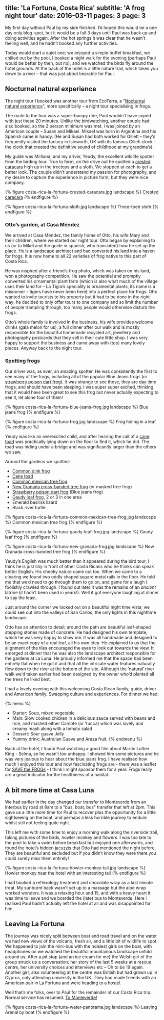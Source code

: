 title: 'La Fortuna, Costa Rica'
subtitle: 'A frog night tour'
date: 2016-03-11
pages: 3
page: 3
---

My first day without Paul by my side finished. I’d hoped this would be a one day only blog-spot, but it would be a full 3 days until Paul was back up and doing activities again. After the hot springs it was clear that he wasn’t feeling well, and he hadn’t booked any further activities.

Today would start a quiet one; we enjoyed a simple buffet breakfast, we chilled out by the pool, I booked a night walk for the evening (perhaps Paul would be better by then, but no), and we watched the birds fly around the hotel grounds. At the back of the hotel is a little nature trail, which takes you down to a river – that was just about bearable for Paul.

## Nocturnal natural experience

The night tour I booked was another tour from EcoTerra, a "[Nocturnal natural experience](http://www.ecoterracostarica.com/tours-costa-rica/details/88052/nocturnal-natural-experience/)", more specifically – a night tour specialising in frogs.

The route to the tour was a super-bumpy ride, Paul wouldn’t have coped with just these 20 minutes. Unlike the birdwatching, another couple had also booked, so the 2 person minimum was met. I was joined by an American couple – Susan and Mikael. Mikael was born in Argentina and his Spanish came in handy. (He and Susan had both worked for Gillett – they’d frequently visited the factory in Isleworth, UK with its famous Gillett clock – the clock that created the definitive sound of childhood at my grandma’s).

My guide was Mirliana, and my driver, Yeudy, the excellent wildlife spotter from the birding tour. True to form, on the drive out he spotted a [crested caracara](https://en.wikipedia.org/wiki/Northern_crested_caracara) high up in the treetops and a sloth. We stopped at each to get a better look. The couple didn't understand my passion for photography, and my desire to capture the experience in picture form, but they were nice company.

{% figure costa-rica-la-fortuna-crested-caracara.jpg landscape %}
[Crested caracara](https://en.wikipedia.org/wiki/Northern_crested_caracara)
{% endfigure %}

{% figure costa-rica-la-fortuna-sloth.jpg landscape %}
Three-toed sloth
{% endfigure %}

### Otto’s garden, at Casa Méndez

We arrived at Casa Méndez, the family home of Otto, his wife Mary and their children, where we started our night tour. Otto began by explaining to us (or to Mikel and the guide in spanish, who translated) how he set up the place. He is a landscape architect and had converted his land into a haven for frogs. It is now home to all 22 varieties of frog native to this part of Costa Rica.

He was inspired after a friend’s frog photo, which was taken on his land, won a photography competition. He saw the potential and promptly converted his ornamental plant farm (which is also what much of the village uses their land for – La Tigra’s speciality is ornamental plants, its name is a misnomer – tigers have never been here) into a perfect place for frogs. Otto wanted to invite tourists to his property but it had to be done in the right way; he decided to only offer tours to one company and so limit the number of people trampling through, too many people would otherwise disturb the frogs.

Otto’s whole family is involved in the business, his wife provides welcome drinks (gala melon for us), a full dinner after our walk and is mostly responsible for the beautiful homemade recycled art, jewellery and photography postcards that they sell in their cute little shop. I was very happy to support the business and came away with (too) many lovely pieces. Anyway back to the night tour.

### Spotting frogs

Our driver was, as ever, an amazing spotter. He was consistently the first to see many of the frogs, including all of the popular Blue Jeans frogs (or [strawberry poison dart frog](https://en.wikipedia.org/wiki/Strawberry_poison-dart_frog)). It was strange to see these, they are day time frogs, and should have been sleeping. I was super super excited, thinking that it would have been great to see this frog but never actually expecting to see it, let alone four of them!

{% figure costa-rica-la-fortuna-blue-jeans-frog.jpg landscape %}
Blue jeans frog
{% endfigure %}

{% figure costa-rica-la-fortuna-frog.jpg landscape %}
Frog hiding in a leaf
{% endfigure %}

Yeudy was like an overexcited child, and after hearing the call of a [cane toad](https://en.wikipedia.org/wiki/Cane_toad) was practically lying down on the floor to find it, which he did. The toad was hiding under a bridge and was significantly larger than the others we saw.

Around the gardens we spotted:

* [Common dink frog](https://en.wikipedia.org/wiki/Diasporus_diastema)
* [Cane toad](https://en.wikipedia.org/wiki/Cane_toad)
* [Common mexican tree frog](https://en.wikipedia.org/wiki/Common_Mexican_tree_frog)
* [New Granada cross-banded tree frog](https://en.wikipedia.org/wiki/New_Granada_cross-banded_tree_frog) (or masked tree frog)
* [Strawberry poison dart frog](https://en.wikipedia.org/wiki/Strawberry_poison-dart_frog) (Blue jeans frog)
* [Gaudy leaf frog](https://en.wikipedia.org/wiki/Agalychnis_callidryas), 2 or 3 in one area
* Emerald basilisk lizard
* Black river turtle

{% figure costa-rica-la-fortuna-common-mexican-tree-frog.jpg landscape %}
Common mexican tree frog
{% endfigure %}

{% figure costa-rica-la-fortuna-gaudy-leaf-frog.jpg landscape %}
Gaudy leaf frog
{% endfigure %}

{% figure costa-rica-la-fortuna-new-granada-frog.jpg landscape %}
New Granada cross-banded tree frog
{% endfigure %}

Yeudy’s English was much better than it appeared during the bird tour; I think he is just shy in front of other Costa Ricans who he thinks can speak better English. His cheeky nature came out too. When we came to a clearing we found two oddly shaped square metal rails in the floor. He told me that we’d need to go through them to go on, and game for a laugh I foolishly crawled through. I found out later it was the remains of an _ancient_ latrine (it hadn’t been used in years!). Well it got everyone laughing at dinner to say the least.

Just around the corner we looked out on a beautiful night time vista; we could see out into the valleys of San Carlos, the only lights in this nighttime landscape.

Otto has an attention to detail; around the path are beautiful leaf-shaped stepping stones made of concrete. He had designed his own template, which he was very happy to show me. It was all handmade and designed to be an exact copy of a real leaf, all his own idea. He explained to us that the alignment of the tiles encouraged the eyes to look out towards the view. It emerged at dinner that he was also the landscape architect responsible for the gardens at La Luna. He proudly informed me that the space had been entirely flat when he got it and that all the intricate water features naturally flow down to the river at the bottom of the site. Although the ‘natural’ river walk we'd taken earlier had been designed by the owner who’d planted all the trees he liked best.

I had a lovely evening with this welcoming Costa Rican family, guide, driver and American family. Swapping culture and experiences. For dinner we had:

{% menu %}
* Starter: Soup, mixed vegetable
* Main: Slow cooked chicken in a delicious sauce served with beans and rice, and mashed either Camote (or Yucca) which was lovely and creamy mash along with a tomato salad
* Dessert: Sour guava Jelly
* Yummy drink: Australian Guava and Araza fruit.
{% endmenu %}

Back at the hotel, I found Paul watching a good film about Martin Luther King - Selma, so he wasn’t too unhappy. I showed him some pictures and he was very jealous to hear about the blue jeans frog. I have realised how much I enjoyed this tour and how fascinating frogs are - there was a leaflet for [SAVE the FROGs](http://www.savethefrogs.com) - I think I might sponsor them for a year. Frogs really are a great indicator for the healthiness of a habitat.

## A bit more time at Casa Luna

We had earlier in the day changed our transfer to Monteverde from an Interbus by road at 8am to a "bus, boat, bus" transfer that left at 2pm. This gave us a little more time for Paul to recover plus the opportunity for a little sightseeing on the boat, and perhaps a less horrible journey to endure whilst still not feeling quite right.

This left me with some time to enjoy a morning walk along the riverside trail, taking pictures of the birds, howler monkey and flowers. I was too late to the pool to take a swim before breakfast but enjoyed one afterwards, and found the hotel’s hidden jacuzzis that Otto had mentioned the night before. They are beautiful and secluded but if you didn’t know they were there you could surely miss them entirely!

{% figure costa-rica-la-fortuna-howler-monkey-tail.jpg landscape %}
Howler monkey near the hotel with an interesting tail
{% endfigure %}

I had booked a reflexology treatment and chocolate wrap as a last minute treat. My sunburnt back wasn’t yet up to a massage but the aloe wrap worked wonders. It was a relaxing hour and 15, and with a heavy heart it was time to leave and we boarded the (late) bus to Monteverde. Here I realised Paul hadn’t actually left the hotel at all and was disappointed for him.

## Leaving La Fortuna

The journey was nicely split between boat and road travel and on the water we had new views of the volcano, fresh air, and a little bit of wildlife to spot. We happened to join the mini-bus with the noisiest girls on the boat, with headphones on we watched the beautiful mountainous landscape unfold around us. After a pit stop (and an ice cream for me) the Welsh girl of the group struck up a conversation; her story of the last 5 weeks at a rescue centre, her university choices and interviews etc – Oh to be 19 again. Another girl, also volunteering at the centre was British but had grown up in Cyprus, only attending university in the UK. They had made friends with an American pair in La Fortuna and were heading to a hostel.

Well that’s me folks, over to Paul for the remainder of our Costa Rica trip. Normal service has resumed. [To Monteverde!](/2016/03/monteverde-costa-rica/)

{% figure costa-rica-la-fortuna-water-panorama.jpg landscape %}
Leaving Arenal by boat
{% endfigure %}
